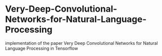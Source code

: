 # Very-Deep-Convolutional-Networks-for-Natural-Language-Processing
implementation of the paper Very Deep Convolutional Networks for Natural Language Processing in Tensorflow
